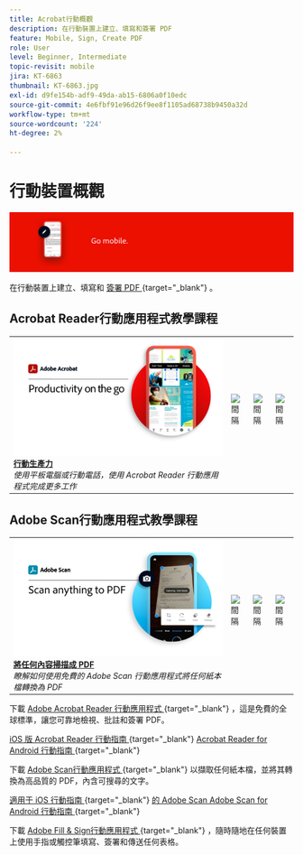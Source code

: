 ```yaml
---
title: Acrobat行動概觀
description: 在行動裝置上建立、填寫和簽署 PDF
feature: Mobile, Sign, Create PDF
role: User
level: Beginner, Intermediate
topic-revisit: mobile
jira: KT-6863
thumbnail: KT-6863.jpg
exl-id: d9fe154b-adf9-49da-ab15-6806a0f10edc
source-git-commit: 4e6fbf91e96d26f9ee8f1105ad68738b9450a32d
workflow-type: tm+mt
source-wordcount: '224'
ht-degree: 2%

---
```


# 行動裝置概觀

![Acrobat行動影像](../assets/Hero-Mobile.png)

在行動裝置上建立、填寫和 [ 簽署 PDF ](https://www.adobe.com/tw/acrobat/online/sign-pdf.html) {target="_blank"} 。

## Acrobat Reader行動應用程式教學課程

<table style="table-layout:fixed">
<tr>
  <td>
    <a href="../getting-started/productivity.md">
      <img alt="行動生產力" src="../assets/Productivity_1280.png" />
    </a>
    <div>
     <a href="../getting-started/productivity.md"><strong>行動生產力</strong></a>
    </div>
    <em>使用平板電腦或行動電話，使用 Acrobat Reader 行動應用程式完成更多工作</em>
    <br>
  </td>
  <td>
   <img alt="間隔" src="../assets/Whitespacer.png" />
    <div>
    <br>
  </td>
  <td>
   <img alt="間隔" src="../assets/Whitespacer.png" />
    <div>
    <br>
  </td>
   <td>
   <img alt="間隔" src="../assets/Whitespacer.png" />
    <div>
    <br>
  </td>
</tr>
</table>

## Adobe Scan行動應用程式教學課程

<table style="table-layout:fixed">
<tr>
  <td>
    <a href="scan-mobile-app.md">
      <img alt="將任何內容掃描成 PDF" src="../assets/Scanmobile.png" />
    </a>
    <div>
     <a href="scan-mobile-app.md"><strong>將任何內容掃描成 PDF</strong></a>
    </div>
    <em>瞭解如何使用免費的 Adobe Scan 行動應用程式將任何紙本檔轉換為 PDF</em>
    <br>
  </td>
  <td>
   <img alt="間隔" src="../assets/Whitespacer.png" />
    <div>
    <br>
  </td>
  <td>
   <img alt="間隔" src="../assets/Whitespacer.png" />
    <div>
    <br>
  </td>
   <td>
   <img alt="間隔" src="../assets/Whitespacer.png" />
    <div>
    <br>
  </td>
</tr>
</table>

下載 [ Adobe Acrobat Reader 行動應用程式 ](https://www.adobe.com/acrobat/mobile/acrobat-reader.html) {target="_blank"} ，這是免費的全球標準，讓您可靠地檢視、批註和簽署 PDF。

[iOS 版 Acrobat Reader 行動指南 ](https://www.adobe.com/devnet-docs/acrobat/ios/en/) {target="_blank"} [ Acrobat Reader for Android 行動指南
](https://www.adobe.com/devnet-docs/acrobat/android/en/){target="_blank"}

下載 [ Adobe Scan行動應用程式 ](https://www.adobe.com/acrobat/mobile/scanner-app.html) {target="_blank"} 以擷取任何紙本檔，並將其轉換為高品質的 PDF，內含可搜尋的文字。

[適用于 iOS 行動指南 ](https://www.adobe.com/devnet-docs/adobescan/ios/en/) {target="_blank"} [ 的 Adobe Scan Adobe Scan for Android 行動指南
](https://www.adobe.com/devnet-docs/adobescan/android/en/){target="_blank"}

下載 [ Adobe Fill &amp; Sign行動應用程式 ](https://www.adobe.com/acrobat/mobile/fill-sign-pdfs.html) {target="_blank"} ，隨時隨地在任何裝置上使用手指或觸控筆填寫、簽署和傳送任何表格。
